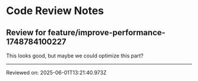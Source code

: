 # Code Review Notes

## Review for feature/improve-performance-1748784100227

This looks good, but maybe we could optimize this part?

---
Reviewed on: 2025-06-01T13:21:40.973Z